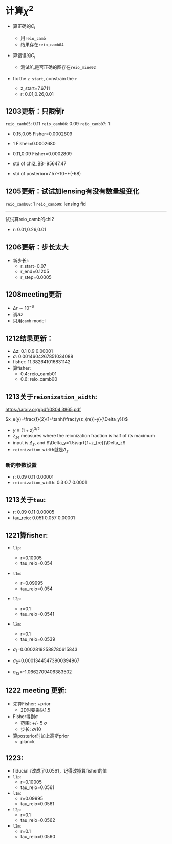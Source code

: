 # 计算$\chi^2$
* 算正确的$C_l$
    * 用`reio_camb`
    * 结果存在`reio_camb04`
* 算错误的$C_l$
    * 测试$X_e$是否正确的图存在`reio_mine02`

* fix the `z_start`, constrain the `r`
    * z_start=7.6711
    * r: 0.01,0.26,0.01

## 1203更新：只限制r
`reio_camb05`: 0.11
`reio_camb06`: 0.09
`reio_camb07`: 1

* 0.15,0.05 Fisher=0.0002809
* 1 Fisher=0.0002680
* 0.11,0.09 Fisher=0.0002809

* std of chi2_BB=95647.47
* std of posterior=7.57*10**(-68)

## 1205更新：试试加lensing有没有数量级变化
`reio_camb08`: 1
`reio_camb09`: lensing fid

---
试试算reio_camb的chi2
* r: 0.01,0.26,0.01

## 1206更新：步长太大
* 新步长r: 
    * r_start=0.07
    * r_end=0.1205
    * r_step=0.0005

## 1208meeting更新
* $\Delta r\sim10^{-6}$
* 调$\Delta z$
* 只用`camb` model

## 1212结果更新：
* $\Delta z$: 0.1 0.9 0.00001
* $\sigma$: 0.0014604267851034088
* fisher: 11.382641016831142
* 算fisher: 
    * 0.4: reio_camb01
    * 0.6: reio_camb00

## 1213关于`reionization_width`:
https://arxiv.org/pdf/0804.3865.pdf

$x_e(y)=\frac{f}{2}(1+\tanh(\frac{y(z_{re})-y}{\Delta_y}))$
* $y\equiv(1+z)^{3/2}$
* $z_{ze}$ measures where the reionization fraction is half of its maximum
* input is $\Delta_z$, and $\Delta_y=1.5\sqrt{1+z_{re}}\Delta_z$
* `reionization_width`就是$\Delta_z$

### 新的参数设置
* r: 0.09 0.11 0.00001
* `reionization_width`: 0.3 0.7 0.0001

## 1213关于`tau`:
* r: 0.09 0.11 0.00005
* tau_reio: 0.051 0.057 0.00001

## 1221算fisher:
* `l1p`:
    * r=0.10005
    * tau_reio=0.054
* `l1m`:
    * r=0.09995
    * tau_reio=0.054
* `l2p`:
    * r=0.1
    * tau_reio=0.0541
* `l2m`:
    * r=0.1
    * tau_reio=0.0539

* $\sigma_1$=0.00028192588780615843
* $\sigma_2$=0.00013445473900394967
* $\sigma_{12}$=-1.0662709406383502

## 1222 meeting 更新:
* 先算Fisher: +prior
    * 2D时要乘以1.5
* Fisher得到$\sigma$
    * 范围: +/- 5 $\sigma$
    * 步长: $\sigma$/10
* 算posterior时加上高斯prior
    * planck


## 1223:
* fiducial $\tau$改成了0.0561，记得改掉算fisher的值
* `l1p`:
    * r=0.10005
    * tau_reio=0.0561
* `l1m`:
    * r=0.09995
    * tau_reio=0.0561
* `l2p`:
    * r=0.1
    * tau_reio=0.0562
* `l2m`:
    * r=0.1
    * tau_reio=0.0560

